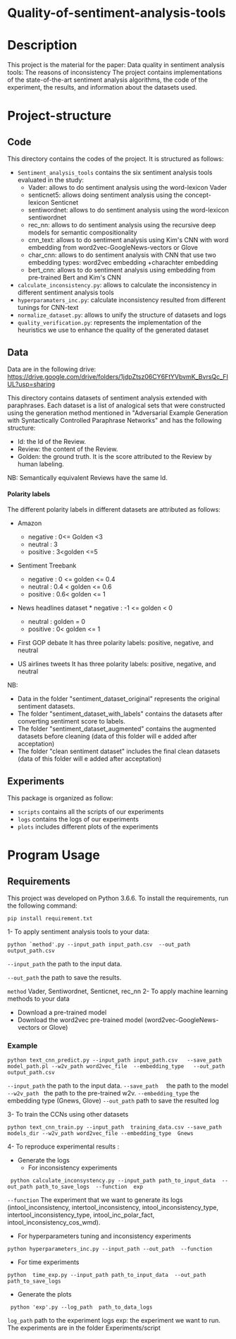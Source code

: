 # Quality-of-sentiment-analysis-tools



# Description 

This project is the material for the paper: Data quality in sentiment analysis tools: The reasons of inconsistency
The project contains implementations of the state-of-the-art sentiment analysis algorithms, the code of the experiment, the results, and information about the datasets used.



# Project-structure

## Code
This directory contains the codes of the project. It is structured as follows:
* `Sentiment_analysis_tools`  contains the six sentiment analysis tools evaluated in the study:
  * Vader:  allows to do sentiment analysis using the word-lexicon Vader 
  * senticnet5:  allows doing sentiment analysis using the concept-lexicon Senticnet 
  * sentiwordnet:  allows to do sentiment analysis using the word-lexicon sentiwordnet 
  * rec_nn:  allows to do sentiment analysis using the recursive deep models for semantic compositionality 
  * cnn_text: allows to do sentiment analysis using Kim's CNN with word embedding from word2vec-GoogleNews-vectors or Glove
  * char_cnn: allows to do sentiment analysis with CNN that use two embedding types: word2vec embedding +charachter embedding
  * bert_cnn: allows to do sentiment analysis using embedding from pre-trained Bert and Kim's CNN 
* `calculate_inconsistency.py`:  allows to calculate the inconsistency in different sentiment analysis tools
* `hyperparamaters_inc.py`:  calculate inconsistency resulted from different tunings for  CNN-text
* `normalize_dataset.py`: allows to unify the structure of datasets and logs
* `quality_verification.py`: represents the implementation of the  heuristics we use to enhance the quality of the generated dataset
 ## Data 
 Data are in the following drive: 
https://drive.google.com/drive/folders/1jdpZtsz06CY6FtYVbvmK_BvrsQc_FIUL?usp=sharing

This directory contains datasets of sentiment analysis extended with paraphrases. Each dataset is a list of analogical sets that were constructed using the generation method mentioned in "Adversarial Example Generation with Syntactically Controlled Paraphrase Networks" and has the following structure: 
 
 - Id: the Id of the Review. 
 - Review: the content of the Review.
 - Golden: the ground truth. It is the score attributed to the Review by human labeling.
 
NB: Semantically equivalent Reviews have the same Id.


#### Polarity labels 

The different polarity labels in different datasets are attributed as follows: 
* Amazon
     * negative : 0<= Golden <3
	 * neutral : 3
	 * positive : 3<golden <=5 
	 
* Sentiment Treebank 
   * negative : 0 <= golden <= 0.4
   * neutral : 0.4 < golden <= 0.6
   *  positive : 0.6< golden <= 1 
	 
* News headlines dataset
        * negative : -1 <= golden < 0
	* neutral : golden = 0
	* positive : 0< golden <= 1 

* First GOP debate
 It has three polarity labels: positive, negative, and neutral
 * US airlines tweets
 It has three polarity labels: positive, negative, and neutral

 
 NB: 	 
*  Data in the folder "sentiment_dataset_original" represents the original sentiment datasets.
* The folder "sentiment_dataset_with_labels" contains the datasets after converting sentiment score to labels.
*  The folder "sentiment_dataset_augmented" contains the augmented datasets before cleaning 
(data of this folder will e added after acceptation)
* The folder "clean sentiment dataset" includes the final clean datasets
(data of this folder will e added after acceptation)


## Experiments


This package is organized as follow: 
* `scripts` contains all the scripts of our experiments 
* `logs` contains  the logs of our experiments
* `plots` includes different plots of the experiments





# Program Usage


## Requirements 
This project was developed on Python 3.6.6. 
To install the requirements, run the following command: 

```shell
pip install requirement.txt
```



1- To apply sentiment analysis tools to your data:

```shell
python `method'.py --input_path input_path.csv  --out_path output_path.csv
```

`--input_path`  the path to the input data.

`--out_path`  the path to save the results.

`method` Vader, Sentiwordnet, Senticnet, rec_nn
2- To apply machine learning methods to your data

* Download a pre-trained model
* Download the word2vec pre-trained model  (word2vec-GoogleNews-vectors or Glove)
 
 ### Example
```shell
python text_cnn_predict.py --input_path input_path.csv   --save_path  model_path.pl --w2v_path word2vec_file  --embedding_type   --out_path output_path.csv
```
`--input_path` the path to the input data.
`--save_path  ` the path to the model 
`--w2v_path ` the path to the pre-trained w2v.
`--embedding_type` the embedding type (Gnews, Glove)
`--out_path` path to save the resulted log

3- To train the CCNs using other datasets


```shell
python text_cnn_train.py --input_path  training_data.csv --save_path models_dir --w2v_path word2vec_file --embedding_type  Gnews
```
4- To reproduce experimental results  : 
* Generate the logs 
   - For inconsistency experiments 
```shell
 python calculate_inconsystency.py --input_path path_to_input_data  --out_path path_to_save_logs  --function  exp
 ```

`--function` The experiment that we want to generate its logs (intool_inconsistency, intertool_inconsistency, intool_inconsistency_type, intertool_inconsistency_type,  intool_inc_polar_fact, intool_inconsistency_cos_wmd).
   *  For hyperparameters tuning and inconsistency experiments 

  ```shell
 python hyperparameters_inc.py --input_path --out_path  --function 
 ```
*  For time experiments 
```shell
python  time_exp.py --input_path path_to_input_data  --out_path path_to_save_logs
 ```
* Generate the plots
```shell
 python 'exp'.py --log_path  path_to_data_logs   
 ```

`log_path` path to the experiment logs
exp: the experiment we want to run. The experiments are in the folder Experiments/script



